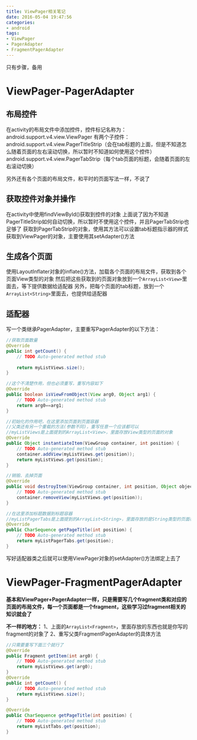```yaml
---
title: ViewPager相关笔记
date: 2016-05-04 19:47:56
categories:
- android
tags:
- ViewPager
- PagerAdapter
- FragmentPagerAdapter
---
```



只有步骤，备用

# ViewPager-PagerAdapter
## 布局控件
在activity的布局文件中添加控件，控件标记名称为：
android.support.v4.view.ViewPager
有两个子控件：
android.support.v4.view.PagerTitleStrip（会在tab标题的上面，但是不知道怎么随着页面的左右滚动切换，所以暂时不知道如何使用这个控件）
android.support.v4.view.PagerTabStrip（每个tab页面的标题，会随着页面的左右滚动切换）

另外还有各个页面的布局文件，和平时的页面写法一样，不说了

## 获取控件对象并操作
在activity中使用findViewById()获取到控件的对象
上面说了因为不知道PagerTitleStrip如何自动切换，所以暂时不使用这个控件，并且PagerTabStrip也足够了
获取到PagerTabStrip的对象，使用其方法可以设置tab标题指示器的样式
获取到ViewPager的对象，主要使用其setAdapter()方法

## 生成各个页面
使用LayoutInflater对象的inflate()方法，加载各个页面的布局文件，获取到各个页面View类型的对象
然后把这些获取到的页面对象放到一个`ArrayList<View>`里面去，等下提供数据给适配器
另外，把每个页面的tab标题，放到一个`ArrayList<String>`里面去，也提供给适配器

## 适配器
写一个类继承PagerAdapter，主要重写PagerAdapter的以下方法：
```java
//获取页面数量
@Override
public int getCount() {
	// TODO Auto-generated method stub
	
	return myListViews.size();
}

//这个不清楚作用，但也必须重写，重写内容如下
@Override
public boolean isViewFromObject(View arg0, Object arg1) {
	// TODO Auto-generated method stub
	return arg0==arg1;
}

//初始化的作用吧，在这里添加页面到页面容器
//父类还有另一个重载的方法(参数不同)，重写任意一个应该都可以
//myListViews是上面提到的ArrayList<View>，里面存放View类型的页面的对象
@Override
public Object instantiateItem(ViewGroup container, int position) {
	// TODO Auto-generated method stub
	container.addView(myListViews.get(position));
	return myListViews.get(position);
}

//销毁、去掉页面
@Override
public void destroyItem(ViewGroup container, int position, Object object) {
	// TODO Auto-generated method stub
	container.removeView(myListViews.get(position));
}

//在这里添加标题数据到标题容器
//myListPagerTabs是上面提到的ArrayList<String>，里面存放的是String类型的页面标题
@Override
public CharSequence getPageTitle(int position) {
	// TODO Auto-generated method stub
	return myListPagerTabs.get(position);
}
```
写好适配器类之后就可以使用ViewPager对象的setAdapter()方法绑定上去了

# ViewPager-FragmentPagerAdapter
**基本和ViewPager+PagerAdapter一样，只是需要写几个fragment类和对应的页面的布局文件，每一个页面都是一个fragment，这些学习过fragment相关的知识就会了**

**不一样的地方：**
1、上面的`ArrayList<Fragment>`，里面存放的东西也就是你写的fragment的对象了
2、重写父类FragmentPagerAdapter的具体方法
```java
//只需要重写下面三个就行了
@Override
public Fragment getItem(int arg0) {
	// TODO Auto-generated method stub
	return myListViews.get(arg0);
}
@Override
public int getCount() {
	// TODO Auto-generated method stub
	return myListViews.size();
}

@Override
public CharSequence getPageTitle(int position) {
	// TODO Auto-generated method stub
	return myListTabs.get(position);
}
```
